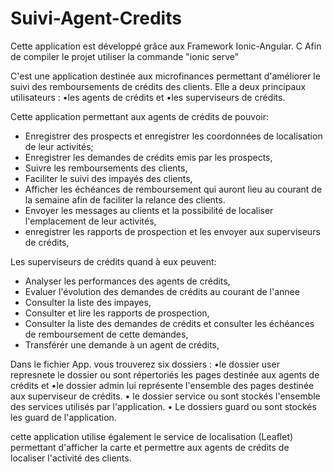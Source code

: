 # Suivi-Agent-Credits
Cette application est développé grâce aux Framework Ionic-Angular.  C
Afin de compiler le projet utiliser la commande "ionic serve"

C'est une application destinée aux microfinances permettant d'améliorer le suivi des remboursements de crédits des clients. 
Elle a deux principaux utilisateurs : 
•les agents de crédits et 
•les superviseurs de crédits.

Cette application permettant aux agents de crédits de pouvoir:
- Enregistrer des prospects et enregistrer les coordonnées de localisation de leur activités;
- Enregistrer les demandes de crédits emis par les prospects,
- Suivre les remboursements des clients,
- Faciliter le suivi des impayés des clients,
- Afficher les échéances de remboursement qui auront lieu au courant de la semaine afin de faciliter la relance des clients.
- Envoyer les messages au clients et la possibilité de localiser l'emplacement de leur activités,
- enregistrer les rapports de prospection et les envoyer aux superviseurs de crédits, 

Les superviseurs de crédits quand à eux peuvent:
- Analyser les performances des agents de crédits,
- Evaluer l'évolution des demandes de crédits au courant de l'annee
- Consulter la liste des impayes,
- Consulter et lire les rapports de prospection,
- Consulter la liste des demandes de crédits et consulter les échéances de remboursement de cette demandes,
- Transférér une demande à un agent de crédits,

Dans le fichier App. vous trouverez six dossiers :
•le dossier user represnete le dossier ou sont répertoriés les pages destinée aux agents de crédits et 
•le dossier admin lui représente l'ensemble des pages destinée aux superviseur de crédits.
• le dossier service ou sont stockés l'ensemble des services utilisés par l'application.
• Le dossiers guard ou sont stockés les guard de l'application.

cette application utilise également le service de localisation (Leaflet) permettant d'afficher la carte et permettre aux agents de crédits de localiser l'activité des clients.
